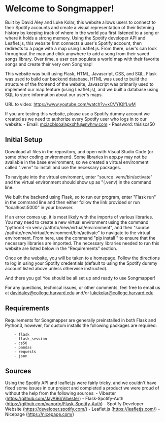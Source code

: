 # Welcome to Songmapper! 

Built by David Aley and Luke Kolar, this website allows users to connect to their Spotify accounts and create a visual representation of their listening history by keeping track of where in the world you first listened to a song or where it holds a strong memory. Using the Spotify developer API and Leaflet.js, this website first connects a user's Spotify account, then redirects to a page with a map using Leaflet.js. From there, user's can look throughout the map and click anywhere to add a song from their saved songs library. Over time, a user can populate a world map with their favorite songs and create their very own Songmap!

This website was built using Flask, HTML, Javascript, CSS, and SQL. Flask was used to build our backend database, HTML was used to build the structure of the frontend of the website, Javascript was primarily used to implement our map feature (using Leaflet.js), and we built a database using SQL to store information about our user's maps.

URL to video: https://www.youtube.com/watch?v=xCVYlQlfLwM

If you are testing this website, please use a Spotify dummy account we created as we need to authorize every Spotify user who logs in to our website:
        - Email: mciacblooalapxxhfu@nvhrw.com
        - Password: thisiscs50

## Initial Setup

Download all files in the repository, and open with Visual Studio Code (or some other coding environment). Some libraries in app.py may not be available in the base environment, so we created a virtual environment called ".venv" to install and use the necessary packages. 

To navigate into the virtual enviroment, enter "source .venv/bin/activate" and the virtual environment should show up as "(.venv) in the command line.

We built the backend using Flask, so to run our program, enter "Flask run" in the command line and then either follow the link provided or run "localhost:5000" in your browser. 

If an error comes up, it is most likely with the imports of various libraries. You may need to create a new virtual environment using the command "python3 -m venv /path/to/new/virtual/environment", and then "source /path/to/new/virtual/environment/bin/activate" to navigate to the virtual environment. From here, use the command "pip install <library name>" to ensure that the necessary libraries are imported. The necessary libraries needed to run this website are listed below in the "Requirements" section.
        
Once on the website, you will be taken to a homepage. Follow the directions to log in using your Spotify credentials (default to using the Spotify dummy account listed above unless otherwise instructed). 
        
And there you go! You should be all set up and ready to use Songmapper!
        
For any questions, technical issues, or other comments, feel free to email us at davidaley@college.harvard.edu and/or lukekolar@college.harvard.edu

## Requirements

Requirements for Songmapper are generally preinstalled in both Flask and Python3, however, for custom installs the following packages are required:

        - flask
        - flask_session
        - cs50
        - pandas
        - requests
        - json
            
## Sources

Using the Spotify API and leaflet.js were fairly tricky, and we couldn't have fixed some issues in our project and completed a product we were proud of without the help from the following sources:
        - Vibester (https://github.com/JayA96/Vibester)
        - Flask-Spotify-Auth (https://github.com/vanortg/Flask-Spotify-Auth)
        - Spotify Developer Website (https://developer.spotify.com/)
        - Leaflet.js (https://leafletjs.com/)
        - Nicepage (https://nicepage.com/)
